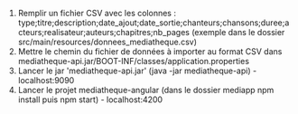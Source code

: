 1. Remplir un fichier CSV avec les colonnes : 
	type;titre;description;date_ajout;date_sortie;chanteurs;chansons;duree;acteurs;realisateur;auteurs;chapitres;nb_pages
	(exemple dans le dossier src/main/resources/donnees_mediatheque.csv)
2. Mettre le chemin du fichier de données à importer au format CSV dans mediatheque-api.jar/BOOT-INF/classes/application.properties
3. Lancer le jar 'mediatheque-api.jar' (java -jar mediatheque-api) - localhost:9090
4. Lancer le projet mediatheque-angular (dans le dossier mediapp npm install puis npm start) - localhost:4200

